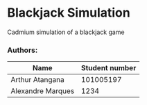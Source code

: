 # Blackjack Simulation
Cadmium simulation of a blackjack game
### Authors:
| Name | Student number |
|-|-|
| Arthur Atangana | 101005197 |
| Alexandre Marques | 1234 |

